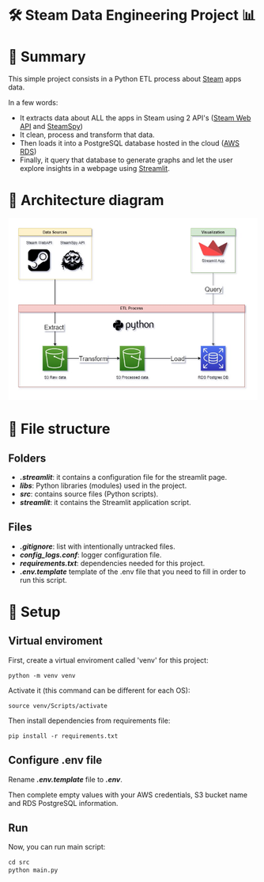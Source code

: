 # 🛠 Steam Data Engineering Project 📊
# 📄 Summary
This simple project consists in a Python ETL process about [Steam](https://store.steampowered.com/) apps data.

In a few words:
- It extracts data about ALL the apps in Steam using 2 API's ([Steam Web API](https://partner.steamgames.com/doc/webapi) and [SteamSpy](https://steamspy.com/about))
- It clean, process and transform that data.
- Then loads it into a PostgreSQL database hosted in the cloud ([AWS RDS](https://aws.amazon.com/rds/))
- Finally, it query that database to generate graphs and let the user explore insights in a webpage using [Streamlit](https://streamlit.io/).

# 🔀 Architecture diagram
![architecture_diagram](https://github.com/Nacho215/Steam-DE-project/blob/main/assets/architecture_diagram.jpg)

# 📁 File structure
## Folders
- ***.streamlit***: it contains a configuration file for the streamlit page.
- ***libs***: Python libraries (modules) used in the project.
- ***src***: contains source files (Python scripts).
- ***streamlit***: it contains the Streamlit application script.
## Files
- ***.gitignore***: list with intentionally untracked files.
- ***config_logs.conf***: logger configuration file.
- ***requirements.txt***: dependencies needed for this project.
- ***.env.template*** template of the .env file that you need to fill in order to run this script.

# 🔨 Setup
## Virtual enviroment
First, create a virtual enviroment called 'venv' for this project:
```
python -m venv venv
```
Activate it (this command can be different for each OS):
```
source venv/Scripts/activate
```
Then install dependencies from requirements file:
```
pip install -r requirements.txt
```
## Configure .env file
Rename ***.env.template*** file to ***.env***.

Then complete empty values with your AWS credentials, S3 bucket name and RDS PostgreSQL information.
## Run
Now, you can run main script:
```
cd src
python main.py
```
